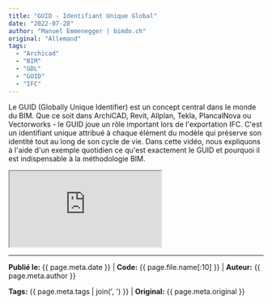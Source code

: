 ```yaml
---
title: "GUID - Identifiant Unique Global"
date: "2022-07-28"
author: "Manuel Emmenegger | bimdo.ch"
original: "Allemand"
tags: 
  - "Archicad"
  - "BIM"
  - "GDL"
  - "GUID"
  - "IFC"
---
```


Le GUID (Globally Unique Identifier) est un concept central dans le monde du BIM. Que ce soit dans ArchiCAD, Revit, Allplan, Tekla, PlancalNova ou Vectorworks - le GUID joue un rôle important lors de l'exportation IFC. C'est un identifiant unique attribué à chaque élément du modèle qui préserve son identité tout au long de son cycle de vie. Dans cette vidéo, nous expliquons à l'aide d'un exemple quotidien ce qu'est exactement le GUID et pourquoi il est indispensable à la méthodologie BIM.


<div class="video-container">
  <iframe src="https://www.youtube.com/embed/E9-iy4lQoKs?si=4aNjkfPkLcrKbcS7" 
          allowfullscreen>
  </iframe>
</div>

---
**Publié le:** {{ page.meta.date }} | **Code:** {{ page.file.name[:10] }}  | **Auteur:** {{ page.meta.author }}

**Tags:** {{ page.meta.tags | join(', ') }} | **Original:** {{ page.meta.original }}